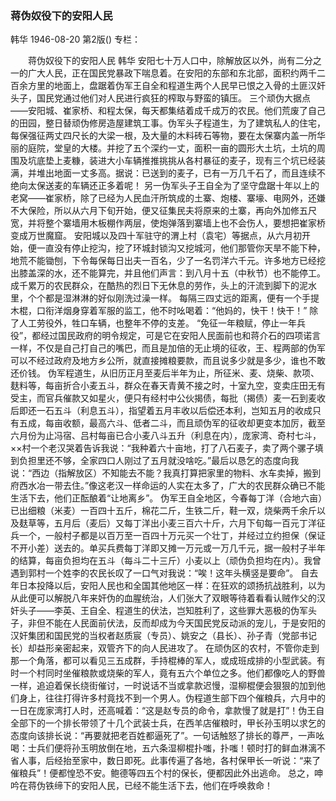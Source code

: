 ### 蒋伪奴役下的安阳人民
韩华
1946-08-20
第2版()
专栏：

　　蒋伪奴役下的安阳人民
    韩华
    安阳七十万人口中，除解放区以外，尚有二分之一的广大人民，正在国民党暴政下喘息着。在安阳的东部和东北部，面积约两千二百余方里的地面上，盘踞着伪军王自全和程道生两个人民早已恨之入骨的土匪汉奸头子，国民党通过他们对人民进行疯狂的榨取与野蛮的镇压。
    三个顽伪大据点——安阳城、崔家桥、和程太保，每天都集结着成千成万的农民。他们荒废了自己的田园，整日替顽伪修房造屋建筑工事。伪军头子程道生，为了建筑私人的住宅，每保强征两丈四尺长的大梁一根，及大量的木料砖石等物，要在太保寨内盖一所华丽的庭院，堂皇的大楼。并挖了五个深约一丈，面积一亩的圆形大土坑，土坑的周围及坑底垫上麦糠，装进大小车辆推推挑挑从各村暴征的麦子，现有三个坑已经装满，并堆出地面一丈多高。据说：已送到的麦子，已有一万几千石了，而且连续不绝向太保送麦的车辆还正多着呢！
    另一伪军头子王自全为了坚守盘踞十年以上的老窝——崔家桥，除了已经为人民血汗所筑成的土寨、炮楼、寨壕、电网外，还嫌不大保险，所以从六月下旬开始，便又征集民夫将原来的土寨，再向外加修五尺宽，并将整个寨墙用木板棚作两层，使炮弹落到寨墙上也不会伤人，要想把崔家桥变成万世魔窟。
    安阳城以及四十军驻守的渭上村（袁宅）等据点，从六月初开始，便一直没有停止挖沟，挖了环城封锁沟又挖城河，他们那管你天旱不能下种，地荒不能锄刨，下令每保每日出夫一百名，少了一名罚洋六千元。许多地方已经挖出膝盖深的水，还不能算完，并且他们声言：到八月十五（中秋节）也不能停工。
    成千累万的农民群众，在酷热的烈日下无休息的劳作，头上的汗流到脚下的泥水里，个个都是湿淋淋的好似刚洗过澡一样。
    每隔三四丈远的距离，便有一个手提木棍，口衔洋烟身穿着军服的监工，他不时吆喝着：“他妈的，快干！快干！”
    除了人工劳役外，牲口车辆，也整年不停的支差。
    “免征一年粮赋，停止一年兵役”，都经过国民政府的明令规定，可是它在安阳人民面前也和蒋介石的四项诺言一样，不仅是自己打自己的嘴巴，而且是加倍的无止境的征收，王、程两部的伪军可以不经过政府及地方乡公所，就直接摊粮要款，而且说多少就是多少，谁也不敢还价钱。
    伪军程道生，从旧历正月至麦后半年为止，所征米、麦、烧柴、款项、麸料等，每亩折合小麦五斗，群众在春天青黄不接之时，十室九空，变卖庄田无有受主，而官兵催款又如星火，便只有经村中公伙揭债，每批（揭债）麦一石到麦收后即还一石五斗（利息五斗），指望着五月丰收以后偿还本利，岂知五月的收成只有五成，每亩收额，最高六斗、低者二斗，而且顽伪军的征收却更变本加厉，截至六月份为止冯宿、吕村每亩已合小麦八斗五升（利息在内），庞家湾、奇村七斗，××村一个老汉哭着告诉我说：“我种着六十亩地，打了八石麦子，卖了两个骡子填到负担里还不够，全家四口人刚过了五月就没啥吃。”最后以恳乞的态度向我说：“西边（指解放区）不知能去不能？我真打算把家里的物料、水车卖掉，搬到府西水冶一带去住。”像这老汉一样命运的人实在太多了，广大的农民群众确已不能生活下去，他们正酝酿着“让地离乡”。
    伪军王自全地区，今春每丁洋（合地六亩）已出细粮（米麦）一百四十五斤，棉花二斤，生铁二斤，鞋一双，烧柴两千余斤以及麸草等，五月后（麦后）又每丁洋出小麦三百六十斤，六月下旬每一百元丁洋征兵一个，一般村子都是以百万至一百四十万元买一个壮丁，并经过立约担保（保证不开小差）送去的。单买兵费每丁洋即又摊一万元或一万几千元，据一般村子半年的结算，每亩负担均在五斗（每斗二十三斤）小麦以上（顽伪负担均在内）。我曾遇到郭村一个姓李的农民长叹了一口气对我说：“唉！这年头横竖是要命”。
    自去年日本投降以后，安阳人民也和全国其他地区一样：在狂欢的颂扬抗战胜利，以为从此便可以解脱八年来奸伪的血腥统治，人们张大了双眼等待着看看认贼作父的汉奸头子——李英、王自全、程道生的伏法，岂知胜利了，这些罪大恶极的伪军头子，非但不能在人民面前伏法，反而却成为今天国民党反动派的宠儿，于是安阳的汉奸集团和国民党的当权者赵质宸（专员）、姚安之（县长）、孙子青（党部书记长）却益形亲密起来，双管齐下的向人民进攻了。
    在顽伪区的农村，不管你走到那一个角落，都可以看见三五成群，手持棍棒的军人，或成班成排的小型武装。有时一个村同时坐催粮款或烧柴的军人，竟有五六个单位之多。他们都像吃人的野兽一样，追迫着保长绕街催讨，一时说话不当或拿款迟慢，湿柳棍便会狠狠的加到他们身上，往往打得许多村竟找不到一个男人。伪程道生部下四个催粮兵，六月中的一日在庞家湾打人时，还高喊着：“这是赵专员的命令，拿款慢了就是打”！伪王自全部下的一个排长带领了十几个武装士兵，在西羊店催粮时，甲长孙玉明以求乞的态度向该排长说：“再要就把老百姓都逼死了”。一句话触怒了排长的尊严，一声吆喝：士兵们便将孙玉明放倒在地，五六条湿柳棍扑嗤，扑嗤！顿时打的鲜血淋漓不省人事，后经抬至家中，数日即死。此事传遍了各地，各村保甲长一听说：“来了催粮兵”！便都惶恐不安。鲍德等四五个村的保长，便都因此外出逃命。
    总之，呻吟在蒋伪铁缔下的安阳人民，已经不能生活下去，他们在呼唤救命！
